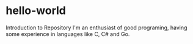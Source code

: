 # hello-world
Introduction to Repository
I'm an enthusiast of good programing, having some experience in languages like C, C# and Go.
